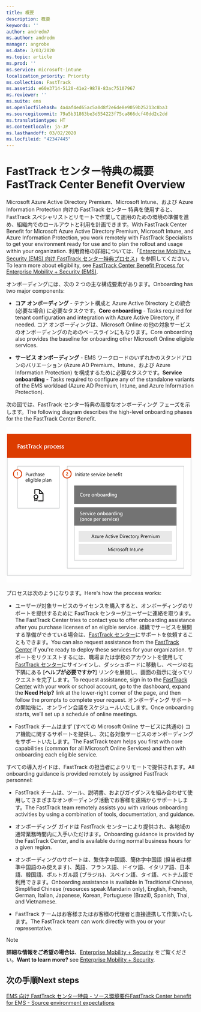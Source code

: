 ```yaml
---
title: 概要
description: 概要
keywords: ''
author: andredm7
ms.author: andredm
manager: angrobe
ms.date: 3/03/2020
ms.topic: article
ms.prod: ''
ms.service: microsoft-intune
localization_priority: Priority
ms.collection: FastTrack
ms.assetid: e60e3714-5120-41e2-9878-83ac75107967
ms.reviewer: ''
ms.suite: ems
ms.openlocfilehash: 4a4af4ed65ac5a0d8f2e6de8e9059b25213c8ba3
ms.sourcegitcommit: 79a5b31863be3d554223f75ca866dcf40dd2c2dd
ms.translationtype: HT
ms.contentlocale: ja-JP
ms.lasthandoff: 03/02/2020
ms.locfileid: "42347445"
---
```

# <a name="fasttrack-center-benefit-overview"></a><span data-ttu-id="1e9e3-103">FastTrack センター特典の概要</span><span class="sxs-lookup"><span data-stu-id="1e9e3-103">FastTrack Center Benefit Overview</span></span>

<span data-ttu-id="1e9e3-104">Microsoft Azure Active Directory Premium、Microsoft Intune、および Azure Information Protection 向けの FastTrack センター 特典を使用すると、FastTrack スペシャリストとリモートで作業して運用のための環境の準備を進め、組織内でのロールアウトと利用を計画できます。</span><span class="sxs-lookup"><span data-stu-id="1e9e3-104">With FastTrack Center Benefit for Microsoft Azure Active Directory Premium, Microsoft Intune, and Azure Information Protection, you work remotely with FastTrack Specialists to get your environment ready for use and to plan the rollout and usage within your organization.</span></span> <span data-ttu-id="1e9e3-105">利用資格の詳細については、「[Enterprise Mobility + Security (EMS) 向け FastTrack センター特典プロセス](EMS-fasttrack-process.md)」を参照してください。</span><span class="sxs-lookup"><span data-stu-id="1e9e3-105">To learn more about eligibility, see [FastTrack Center Benefit Process for Enterprise Mobility + Security (EMS)](EMS-fasttrack-process.md).</span></span>

<span data-ttu-id="1e9e3-106">オンボーディングには、次の 2 つの主な構成要素があります。</span><span class="sxs-lookup"><span data-stu-id="1e9e3-106">Onboarding has two major components:</span></span>

-   <span data-ttu-id="1e9e3-107">**コア オンボーディング** - テナント構成と Azure Active Directory との統合 (必要な場合) に必要なタスクです。</span><span class="sxs-lookup"><span data-stu-id="1e9e3-107">**Core onboarding** - Tasks required for tenant configuration and integration with Azure Active Directory, if needed.</span></span> <span data-ttu-id="1e9e3-108">コア オンボーディングは、Microsoft Online の他の対象サービスのオンボーディングのためのベースラインにもなります。</span><span class="sxs-lookup"><span data-stu-id="1e9e3-108">Core onboarding also provides the baseline for onboarding other Microsoft Online eligible services.</span></span>

-   <span data-ttu-id="1e9e3-109">**サービス オンボーディング** - EMS ワークロードのいずれかのスタンドアロンのバリエーション (Azure AD Premium、Intune、および Azure Information Protection) を構成するために必要なタスクです。</span><span class="sxs-lookup"><span data-stu-id="1e9e3-109">**Service onboarding** - Tasks required to configure any of the standalone variants of the EMS workload (Azure AD Premium, Intune, and Azure Information Protection).</span></span>

<span data-ttu-id="1e9e3-110">次の図では、FastTrack センター特典の高度なオンボーディング フェーズを示します。</span><span class="sxs-lookup"><span data-stu-id="1e9e3-110">The following diagram describes the high-level onboarding phases for the the FastTrack Center Benefit.</span></span>

![FastTrack センター特典の利用のための高度なオンボーディング フェーズ](./media/ft-onboarding-process.png)

<span data-ttu-id="1e9e3-112">プロセスは次のようになります。</span><span class="sxs-lookup"><span data-stu-id="1e9e3-112">Here's how the process works:</span></span>

- <span data-ttu-id="1e9e3-113">ユーザーが対象サービスのライセンスを購入すると、オンボーディングのサポートを提供するために FastTrack センターがユーザーに連絡を取ります。</span><span class="sxs-lookup"><span data-stu-id="1e9e3-113">The FastTrack Center tries to contact you to offer onboarding assistance after you purchase licenses of an eligible service.</span></span> <span data-ttu-id="1e9e3-114">組織でサービスを展開する準備ができている場合は、[FastTrack センター](https://go.microsoft.com/fwlink/?linkid=780698)にサポートを依頼することもできます。</span><span class="sxs-lookup"><span data-stu-id="1e9e3-114">You can also request assistance from the [FastTrack Center](https://go.microsoft.com/fwlink/?linkid=780698) if you're ready to deploy these services for your organization.</span></span> <span data-ttu-id="1e9e3-115">サポートをリクエストするには、職場または学校のアカウントを使用して[ FastTrack センター](https://go.microsoft.com/fwlink/?linkid=780698)にサインインし、ダッシュボードに移動し、ページの右下隅にある [**ヘルプが必要ですか?**] リンクを展開し、画面の指示に従ってリクエストを完了します。</span><span class="sxs-lookup"><span data-stu-id="1e9e3-115">To request assistance, sign in to the [FastTrack Center](https://go.microsoft.com/fwlink/?linkid=780698) with your work or school account, go to the dashboard, expand the **Need Help?** link at the lower-right corner of the page, and then follow the prompts to complete your request.</span></span> <span data-ttu-id="1e9e3-116">オンボーディング サポートの開始後に、オンライン会議をスケジュールいたします。</span><span class="sxs-lookup"><span data-stu-id="1e9e3-116">Once onboarding starts, we’ll set up a schedule of online meetings.</span></span>

-   <span data-ttu-id="1e9e3-117">FastTrack チームはまず (すべての Microsoft Online サービスに共通の) コア機能に関するサポートを提供し、次に各対象サービスのオンボーディングをサポートいたします。</span><span class="sxs-lookup"><span data-stu-id="1e9e3-117">The FastTrack team helps you first with core capabilities (common for all Microsoft Online Services) and then with onboarding each eligible service.</span></span>

<span data-ttu-id="1e9e3-118">すべての導入ガイドは、FastTrack の担当者によりリモートで提供されます。</span><span class="sxs-lookup"><span data-stu-id="1e9e3-118">All onboarding guidance is provided remotely by assigned FastTrack personnel:</span></span>

-   <span data-ttu-id="1e9e3-119">FastTrack チームは、ツール、説明書、およびガイダンスを組み合わせて使用してさまざまなオンボーディング活動でお客様を遠隔からサポートします。</span><span class="sxs-lookup"><span data-stu-id="1e9e3-119">The FastTrack team remotely assists you with various onboarding activities by using a combination of tools, documentation, and guidance.</span></span>

-   <span data-ttu-id="1e9e3-120">オンボーディング ガイドは FastTrack センターにより提供され、各地域の通常業務時間内に入手いただけます。</span><span class="sxs-lookup"><span data-stu-id="1e9e3-120">Onboarding guidance is provided by the FastTrack Center, and is available during normal business hours for a given region.</span></span>

-   <span data-ttu-id="1e9e3-121">オンボーディングのサポートは、繁体字中国語、簡体字中国語 (担当者は標準中国語のみ使えます)、英語、フランス語、ドイツ語、イタリア語、日本語、韓国語、ポルトガル語 (ブラジル)、スペイン語、タイ語、ベトナム語で利用できます。</span><span class="sxs-lookup"><span data-stu-id="1e9e3-121">Onboarding assistance is available in Traditional Chinese, Simplified Chinese (resources speak Mandarin only), English, French, German, Italian, Japanese, Korean, Portuguese (Brazil), Spanish, Thai, and Vietnamese.</span></span>

-   <span data-ttu-id="1e9e3-122">FastTrack チームはお客様またはお客様の代理者と直接連携して作業いたします。</span><span class="sxs-lookup"><span data-stu-id="1e9e3-122">The FastTrack team can work directly with you or your representative.</span></span>

> [!NOTE]
> <span data-ttu-id="1e9e3-123">**詳細な情報をご希望の場合は**、[Enterprise Mobility + Security](https://www.microsoft.com/cloud-platform/enterprise-mobility) をご覧ください。</span><span class="sxs-lookup"><span data-stu-id="1e9e3-123">**Want to learn more?** see [Enterprise Mobility + Security](https://www.microsoft.com/cloud-platform/enterprise-mobility).</span></span>

## <a name="next-steps"></a><span data-ttu-id="1e9e3-124">次の手順</span><span class="sxs-lookup"><span data-stu-id="1e9e3-124">Next steps</span></span>

[<span data-ttu-id="1e9e3-125">EMS 向け FastTrack センター特典 - ソース環境要件</span><span class="sxs-lookup"><span data-stu-id="1e9e3-125">FastTrack Center benefit for EMS - Source environment expectations</span></span>](EMS-source-environment-expectations.md)
